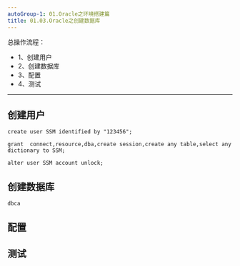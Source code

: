 ```yaml
---
autoGroup-1: 01.Oracle之环境搭建篇
title: 01.03.Oracle之创建数据库
---
```


总操作流程：
- 1、创建用户
- 2、创建数据库
- 3、配置
- 4、测试

***

## 创建用户

```shell
create user SSM identified by "123456";

grant  connect,resource,dba,create session,create any table,select any dictionary to SSM;

alter user SSM account unlock;
```

## 创建数据库

```
dbca
```

## 配置

## 测试

